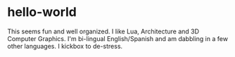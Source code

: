 # hello-world

This seems fun and well organized.  I like Lua, Architecture and 3D Computer Graphics.  I'm bi-lingual English/Spanish and 
am dabbling in a few other languages.  I kickbox to de-stress.
